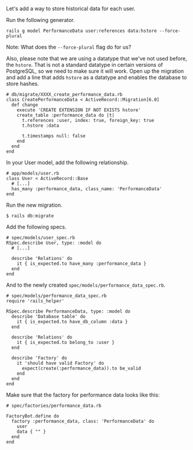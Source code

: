 Let's add a way to store historical data for each user.

Run the following generator.

`rails g model PerformanceData user:references data:hstore --force-plural`

Note: What does the `--force-plural` flag do for us?

Also, please note that we are using a datatype that we've not used before, the `hstore`. That is not a standard datatype in certain versions of PostgreSQL, so we need to make sure it will work. Open up the migration and add a line that adds `hstore` as a datatype and enables the database to store hashes.
```
# db/migrate/XXXX_create_performance_data.rb
class CreatePerformanceData < ActiveRecord::Migration[6.0]
  def change
    execute 'CREATE EXTENSION IF NOT EXISTS hstore'
    create_table :performance_data do |t|
      t.references :user, index: true, foreign_key: true
      t.hstore :data

      t.timestamps null: false
    end
  end
end
```

In your User model, add the following relationship.
```
# app/models/user.rb
class User < ActiveRecord::Base
  # [...]
  has_many :performance_data, class_name: 'PerformanceData'
end
```

Run the new migration.

`$ rails db:migrate`

Add the following specs.
```
# spec/models/user_spec.rb
RSpec.describe User, type: :model do
  # [...]

  describe 'Relations' do
    it { is_expected.to have_many :performance_data }
  end
end
```

And to the newly created `spec/models/performance_data_spec.rb`.
```
# spec/models/performance_data_spec.rb
require 'rails_helper'

RSpec.describe PerformanceData, type: :model do
  describe 'Database table' do
    it { is_expected.to have_db_column :data }
  end

  describe 'Relations' do
    it { is_expected.to belong_to :user }
  end
  
  describe 'Factory' do
    it 'should have valid Factory' do
      expect(create(:performance_data)).to be_valid
    end
  end
end
```

Make sure that the factory for performance data looks like this:
```
# spec/factories/performance_data.rb

FactoryBot.define do
  factory :performance_data, class: 'PerformanceData' do
    user
    data { "" }
  end
end

